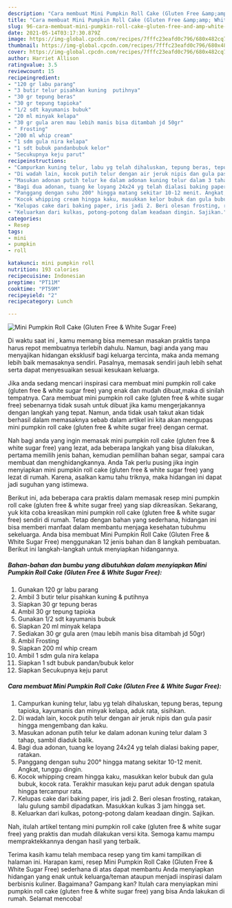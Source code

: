 ```yaml
---
description: "Cara membuat Mini Pumpkin Roll Cake (Gluten Free &amp;amp; White Sugar Free) Sederhana dan Mudah Dibuat"
title: "Cara membuat Mini Pumpkin Roll Cake (Gluten Free &amp;amp; White Sugar Free) Sederhana dan Mudah Dibuat"
slug: 96-cara-membuat-mini-pumpkin-roll-cake-gluten-free-and-amp-white-sugar-free-sederhana-dan-mudah-dibuat
date: 2021-05-14T03:17:30.879Z
image: https://img-global.cpcdn.com/recipes/7fffc23eafd0c796/680x482cq70/mini-pumpkin-roll-cake-gluten-free-white-sugar-free-foto-resep-utama.jpg
thumbnail: https://img-global.cpcdn.com/recipes/7fffc23eafd0c796/680x482cq70/mini-pumpkin-roll-cake-gluten-free-white-sugar-free-foto-resep-utama.jpg
cover: https://img-global.cpcdn.com/recipes/7fffc23eafd0c796/680x482cq70/mini-pumpkin-roll-cake-gluten-free-white-sugar-free-foto-resep-utama.jpg
author: Harriet Allison
ratingvalue: 3.5
reviewcount: 15
recipeingredient:
- "120 gr labu parang"
- "3 butir telur pisahkan kuning  putihnya"
- "30 gr tepung beras"
- "30 gr tepung tapioka"
- "1/2 sdt kayumanis bubuk"
- "20 ml minyak kelapa"
- "30 gr gula aren mau lebih manis bisa ditambah jd 50gr"
- " Frosting"
- "200 ml whip cream"
- "1 sdm gula nira kelapa"
- "1 sdt bubuk pandanbubuk kelor"
- "Secukupnya keju parut"
recipeinstructions:
- "Campurkan kuning telur, labu yg telah dihaluskan, tepung beras, tepung tapioka, kayumanis dan minyak kelapa, aduk rata, sisihkan."
- "Di wadah lain, kocok putih telur dengan air jeruk nipis dan gula pasir hingga mengembang dan kaku."
- "Masukan adonan putih telur ke dalam adonan kuning telur dalam 3 tahap, sambil diaduk balik."
- "Bagi dua adonan, tuang ke loyang 24x24 yg telah dialasi baking paper, ratakan."
- "Panggang dengan suhu 200° hingga matang sekitar 10-12 menit. Angkat, tunggu dingin."
- "Kocok whipping cream hingga kaku, masukkan kelor bubuk dan gula bubuk, kocok rata. Terakhir masukan keju parut aduk dengan spatula hingga tercampur rata."
- "Kelupas cake dari baking paper, iris jadi 2. Beri olesan frosting, ratakan, lalu gulung sambil dipadatkan. Masukkan kulkas 3 jam hingga set."
- "Keluarkan dari kulkas, potong-potong dalam keadaan dingin. Sajikan."
categories:
- Resep
tags:
- mini
- pumpkin
- roll

katakunci: mini pumpkin roll 
nutrition: 193 calories
recipecuisine: Indonesian
preptime: "PT11M"
cooktime: "PT59M"
recipeyield: "2"
recipecategory: Lunch

---
```



![Mini Pumpkin Roll Cake (Gluten Free &amp; White Sugar Free)](https://img-global.cpcdn.com/recipes/7fffc23eafd0c796/680x482cq70/mini-pumpkin-roll-cake-gluten-free-white-sugar-free-foto-resep-utama.jpg)

Di waktu  saat ini , kamu memang bisa memesan masakan praktis tanpa harus repot membuatnya terlebih dahulu. Namun, bagi anda yang mau menyajikan hidangan eksklusif bagi keluarga tercinta, maka anda memang lebih baik memasaknya sendiri. Pasalnya, memasak sendiri jauh lebih sehat serta dapat menyesuaikan sesuai kesukaan keluarga.

Jika anda sedang mencari inspirasi cara membuat mini pumpkin roll cake (gluten free &amp; white sugar free) yang enak dan mudah dibuat,maka di sinilah tempatnya. Cara membuat mini pumpkin roll cake (gluten free &amp; white sugar free)  sebenarnya tidak susah untuk dibuat jika kamu mengerjakannya dengan langkah yang tepat. Namun, anda tidak usah takut akan tidak berhasil dalam memasaknya 
sebab dalam artikel ini kita akan mengupas mini pumpkin roll cake (gluten free &amp; white sugar free) dengan cermat.  



Nah bagi anda yang ingin memasak mini pumpkin roll cake (gluten free &amp; white sugar free) yang lezat, ada beberapa langkah yang bisa dilakukan, pertama memilih jenis bahan, kemudian pemilihan bahan segar, sampai cara membuat dan menghidangkannya. Anda Tak perlu pusing jika ingin menyiapkan mini pumpkin roll cake (gluten free &amp; white sugar free) yang lezat di rumah. Karena, asalkan kamu  tahu triknya, maka hidangan ini dapat jadi suguhan yang istimewa.

Berikut ini, ada beberapa cara praktis  dalam memasak resep mini pumpkin roll cake (gluten free &amp; white sugar free) yang siap dikreasikan. Sekarang, yuk kita coba kreasikan mini pumpkin roll cake (gluten free &amp; white sugar free) sendiri di rumah. Tetap dengan bahan yang sederhana, hidangan ini bisa memberi manfaat dalam membantu menjaga kesehatan tubuhmu sekeluarga. Anda bisa membuat Mini Pumpkin Roll Cake (Gluten Free &amp; White Sugar Free) menggunakan 12 jenis bahan dan 8 langkah pembuatan. Berikut ini langkah-langkah untuk menyiapkan hidangannya.

<!--inarticleads1-->

##### Bahan-bahan dan bumbu yang dibutuhkan dalam menyiapkan Mini Pumpkin Roll Cake (Gluten Free &amp; White Sugar Free):

1. Gunakan 120 gr labu parang
1. Ambil 3 butir telur pisahkan kuning &amp; putihnya
1. Siapkan 30 gr tepung beras
1. Ambil 30 gr tepung tapioka
1. Gunakan 1/2 sdt kayumanis bubuk
1. Siapkan 20 ml minyak kelapa
1. Sediakan 30 gr gula aren (mau lebih manis bisa ditambah jd 50gr)
1. Ambil  Frosting
1. Siapkan 200 ml whip cream
1. Ambil 1 sdm gula nira kelapa
1. Siapkan 1 sdt bubuk pandan/bubuk kelor
1. Siapkan Secukupnya keju parut




<!--inarticleads2-->

##### Cara membuat Mini Pumpkin Roll Cake (Gluten Free &amp; White Sugar Free):

1. Campurkan kuning telur, labu yg telah dihaluskan, tepung beras, tepung tapioka, kayumanis dan minyak kelapa, aduk rata, sisihkan.
1. Di wadah lain, kocok putih telur dengan air jeruk nipis dan gula pasir hingga mengembang dan kaku.
1. Masukan adonan putih telur ke dalam adonan kuning telur dalam 3 tahap, sambil diaduk balik.
1. Bagi dua adonan, tuang ke loyang 24x24 yg telah dialasi baking paper, ratakan.
1. Panggang dengan suhu 200° hingga matang sekitar 10-12 menit. Angkat, tunggu dingin.
1. Kocok whipping cream hingga kaku, masukkan kelor bubuk dan gula bubuk, kocok rata. Terakhir masukan keju parut aduk dengan spatula hingga tercampur rata.
1. Kelupas cake dari baking paper, iris jadi 2. Beri olesan frosting, ratakan, lalu gulung sambil dipadatkan. Masukkan kulkas 3 jam hingga set.
1. Keluarkan dari kulkas, potong-potong dalam keadaan dingin. Sajikan.




Nah, itulah artikel tentang  mini pumpkin roll cake (gluten free &amp; white sugar free)  yang praktis dan mudah dilakukan versi kita. Semoga kamu mampu mempraktekkannya dengan hasil yang terbaik. 

Terima kasih kamu telah membaca resep yang tim kami tampilkan di halaman ini. Harapan kami, resep  Mini Pumpkin Roll Cake (Gluten Free &amp; White Sugar Free) sederhana di atas dapat membantu Anda menyiapkan hidangan yang enak untuk keluarga/teman ataupun menjadi inspirasi dalam berbisnis kuliner. Bagaimana? Gampang kan? Itulah cara menyiapkan mini pumpkin roll cake (gluten free &amp; white sugar free) yang bisa Anda lakukan di rumah. Selamat mencoba!

